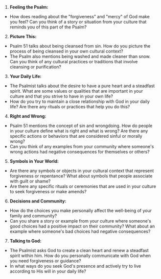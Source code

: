 1. **Feeling the Psalm:**
- How does reading about the "forgiveness" and "mercy" of God make you feel? Can you think of a story or situation from your culture that reminds you of this part of the Psalm?

2. **Picture This:**
- Psalm 51 talks about being cleansed from sin. How do you picture the process of being cleansed in your own cultural context?
- The Psalm also mentions being washed and made cleaner than snow. Can you think of any cultural practices or traditions that involve cleansing or purification?

3. **Your Daily Life:**
- The Psalmist talks about the desire to have a pure heart and a steadfast spirit. What are some values or qualities that are important in your culture and that you strive to have in your own life?
- How do you try to maintain a close relationship with God in your daily life? Are there any rituals or practices that help you do this?

4. **Right and Wrong:**
- Psalm 51 mentions the concept of sin and wrongdoing. How do people in your culture define what is right and what is wrong? Are there any specific actions or behaviors that are considered sinful or morally wrong?
- Can you think of any examples from your community where someone's wrong actions had negative consequences for themselves or others?

5. **Symbols in Your World:**
- Are there any symbols or objects in your cultural context that represent forgiveness or repentance? What about symbols that people associate with guilt or shame?
- Are there any specific rituals or ceremonies that are used in your culture to seek forgiveness or make amends?

6. **Decisions and Community:**
- How do the choices you make personally affect the well-being of your family and community?
- Can you share a story or example from your culture where someone's good choices had a positive impact on their community? What about an example where someone's bad choices had negative consequences?

7. **Talking to God:**
- The Psalmist asks God to create a clean heart and renew a steadfast spirit within him. How do you personally communicate with God when you need forgiveness or guidance?
- In what ways do you seek God's presence and actively try to live according to His will in your daily life?